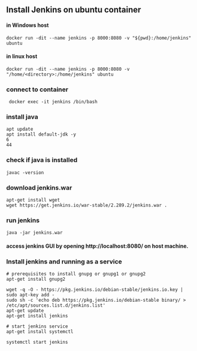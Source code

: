 ## Install Jenkins on ubuntu container

   #### in Windows host
   
    docker run -dit --name jenkins -p 8000:8080 -v "${pwd}:/home/jenkins" ubuntu
    
   #### in linux host
   
    docker run -dit --name jenkins -p 8000:8080 -v "/home/<directory>:/home/jenkins" ubuntu
    
### connect to container

     docker exec -it jenkins /bin/bash
     
### install java

    apt update
    apt install default-jdk -y
    6
    44

### check if java is installed

    javac -version

### download jenkins.war
    
    apt-get install wget
    wget https://get.jenkins.io/war-stable/2.289.2/jenkins.war .

### run jenkins

    java -jar jenkins.war
    
#### access jenkins GUI by opening http://localhost:8080/ on host machine.


### Install jenkins and running as a service

    # prerequisites to install gnupg or gnupg1 or gnupg2
    apt-get install gnupg2
    
    wget -q -O - https://pkg.jenkins.io/debian-stable/jenkins.io.key | sudo apt-key add -
    sudo sh -c 'echo deb https://pkg.jenkins.io/debian-stable binary/ > /etc/apt/sources.list.d/jenkins.list'
    apt-get update
    apt-get install jenkins
    
    # start jenkins service
    apt-get install systemctl
    
    systemctl start jenkins
